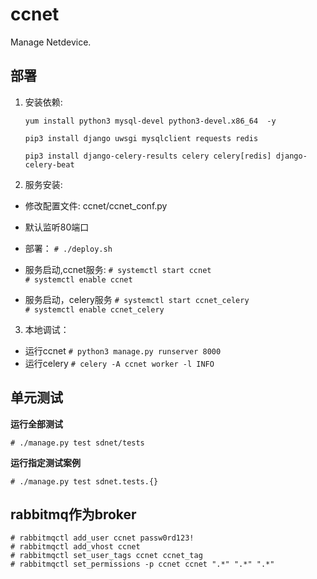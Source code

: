 # ccnet
Manage Netdevice.

## 部署

1. 安装依赖:

    `yum install python3 mysql-devel python3-devel.x86_64  -y`
    
    `pip3 install django uwsgi mysqlclient requests redis`

    `pip3 install django-celery-results celery celery[redis] django-celery-beat`

2. 服务安装:

- 修改配置文件: ccnet/ccnet_conf.py
- 默认监听80端口
- 部署：
`# ./deploy.sh`

- 服务启动,ccnet服务:
`# systemctl start ccnet`  
`# systemctl enable ccnet`

- 服务启动，celery服务
`# systemctl start ccnet_celery`  
`# systemctl enable ccnet_celery`

3. 本地调试：
- 运行ccnet
`# python3 manage.py runserver 8000`
- 运行celery
`# celery -A ccnet worker -l INFO`

## 单元测试

**运行全部测试**

`# ./manage.py test sdnet/tests`

**运行指定测试案例**

`# ./manage.py test sdnet.tests.{}`

## rabbitmq作为broker
```
# rabbitmqctl add_user ccnet passw0rd123!
# rabbitmqctl add_vhost ccnet
# rabbitmqctl set_user_tags ccnet ccnet_tag
# rabbitmqctl set_permissions -p ccnet ccnet ".*" ".*" ".*"
```